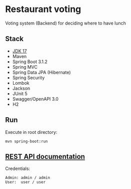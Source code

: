 # Restaurant voting
Voting system (Backend) for deciding where to have lunch


## Stack
- [JDK 17](http://jdk.java.net/17/)
- Maven
- Spring Boot 3.1.2
- Spring MVC
- Spring Data JPA (Hibernate)
- Spring Security
- Lombok
- Jackson
- JUnit 5
- Swagger/OpenAPI 3.0
- H2

## Run
Execute in root directory:
```
mvn spring-boot:run
```

## [REST API documentation](http://83.166.240.102:8080/swagger-ui/index.html)  
Credentials:
```
Admin: admin / admin
User:  user / user
```